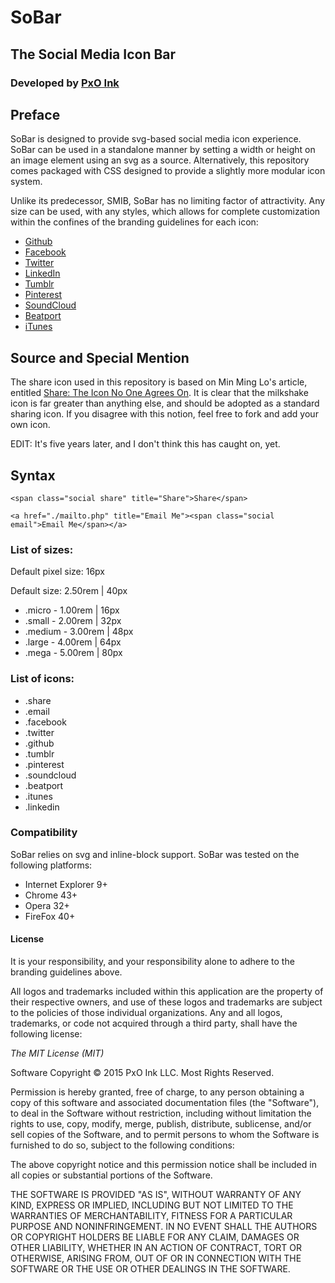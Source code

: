 # SoBar

## The Social Media Icon Bar

### Developed by [PxO Ink](http://pxo.ink/)

## Preface

SoBar is designed to provide svg-based social media icon experience. SoBar can be used in a standalone manner by setting a width or height on an image element using an svg as a source. Alternatively, this repository comes packaged with CSS designed to provide a slightly more modular icon system.

Unlike its predecessor, SMIB, SoBar has no limiting factor of attractivity. Any size can be used, with any styles, which allows for complete customization within the confines of the branding guidelines for each icon:

* [Github](https://github.com/logos)
* [Facebook](https://www.facebookbrand.com/)
* [Twitter](https://about.twitter.com/company/brand)
* [LinkedIn](https://brand.linkedin.com/)
* [Tumblr](https://www.tumblr.com/logo)
* [Pinterest](https://business.pinterest.com/en/brand-guidelines)
* [SoundCloud](https://soundcloud.com/press)
* [Beatport](https://support.beatport.com/hc/en-us/articles/200353255-Beatport-Logos-and-Images)
* [iTunes](https://www.apple.com/itunes/marketing-on-itunes/identity-guidelines.html)

## Source and Special Mention

The share icon used in this repository is based on Min Ming Lo's article, entitled [Share: The Icon No One Agrees On](https://bold.pixelapse.com/minming/share-the-icon-no-one-agrees-on). It is clear that the milkshake icon is far greater than anything else, and should be adopted as a standard sharing icon. If you disagree with this notion, feel free to fork and add your own icon.

EDIT: It's five years later, and I don't think this has caught on, yet.

## Syntax

    <span class="social share" title="Share">Share</span>

    <a href="./mailto.php" title="Email Me"><span class="social email">Email Me</span></a>

### List of sizes:

Default pixel size: 16px

Default size: 2.50rem | 40px

* .micro - 1.00rem | 16px
* .small - 2.00rem | 32px
* .medium - 3.00rem | 48px
* .large - 4.00rem | 64px
* .mega - 5.00rem | 80px

### List of icons:

* .share
* .email
* .facebook
* .twitter
* .github
* .tumblr
* .pinterest
* .soundcloud
* .beatport
* .itunes
* .linkedin

### Compatibility

SoBar relies on svg and inline-block support. SoBar was tested on the following platforms:

* Internet Explorer 9+
* Chrome 43+
* Opera 32+
* FireFox 40+

#### License

It is your responsibility, and your responsibility alone to adhere to the branding guidelines above.

All logos and trademarks included within this application are the property of their respective owners, and use of these logos and trademarks are subject to the policies of those individual organizations. Any and all logos, trademarks, or code not acquired through a third party, shall have the following license:

*The MIT License (MIT)*

Software Copyright &copy; 2015 PxO Ink LLC. Most Rights Reserved.

Permission is hereby granted, free of charge, to any person obtaining a copy of this software and associated documentation files (the "Software"), to deal in the Software without restriction, including without limitation the rights to use, copy, modify, merge, publish, distribute, sublicense, and/or sell copies of the Software, and to permit persons to whom the Software is furnished to do so, subject to the following conditions:

The above copyright notice and this permission notice shall be included in all copies or substantial portions of the Software.

THE SOFTWARE IS PROVIDED "AS IS", WITHOUT WARRANTY OF ANY KIND, EXPRESS OR IMPLIED, INCLUDING BUT NOT LIMITED TO THE WARRANTIES OF MERCHANTABILITY, FITNESS FOR A PARTICULAR PURPOSE AND NONINFRINGEMENT. IN NO EVENT SHALL THE AUTHORS OR COPYRIGHT HOLDERS BE LIABLE FOR ANY CLAIM, DAMAGES OR OTHER LIABILITY, WHETHER IN AN ACTION OF CONTRACT, TORT OR OTHERWISE, ARISING FROM, OUT OF OR IN CONNECTION WITH THE SOFTWARE OR THE USE OR OTHER DEALINGS IN THE SOFTWARE.